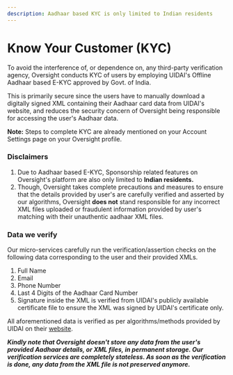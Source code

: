 ```yaml
---
description: Aadhaar based KYC is only limited to Indian residents
---
```


# Know Your Customer \(KYC\)

To avoid the interference of, or dependence on, any third-party verification agency, Oversight conducts KYC of users by employing UIDAI's Offline Aadhaar based E-KYC approved by Govt. of India.

This is primarily secure since the users have to manually download a digitally signed XML containing their Aadhaar card data from UIDAI's website, and reduces the security concern of Oversight being responsible for accessing the user's Aadhaar data.

**Note:** Steps to complete KYC are already mentioned on your Account Settings page on your Oversight profile.

### Disclaimers

1. Due to Aadhaar based E-KYC, Sponsorship related features on Oversight's platform are also only limited to **Indian residents.**
2. Though, Oversight takes complete precautions and measures to ensure that the details provided by user's are carefully verified and asserted by our algorithms, Oversight **does not** stand responsible for any incorrect XML files uploaded or fraudulent information provided by user's matching with their unauthentic aadhaar XML files.

### Data we verify

Our micro-services carefully run the verification/assertion checks on the following data corresponding to the user and their provided XMLs.

1. Full Name
2. Email
3. Phone Number
4. Last 4 Digits of the Aadhaar Card Number
5. Signature inside the XML is verified from UIDAI's publicly available certificate file to ensure the XML was signed by UIDAI's certificate only.

All aforementioned data is verified as per algorithms/methods provided by UIDAI on their [website](https://uidai.gov.in/ecosystem/authentication-devices-documents/about-aadhaar-paperless-offline-e-kyc.html).

_**Kindly note that Oversight doesn't store any data from the user's provided Aadhaar details, or XML files, in permanent storage. Our verification services are completely stateless. As soon as the verification is done, any data from the XML file is not preserved anymore.**_



